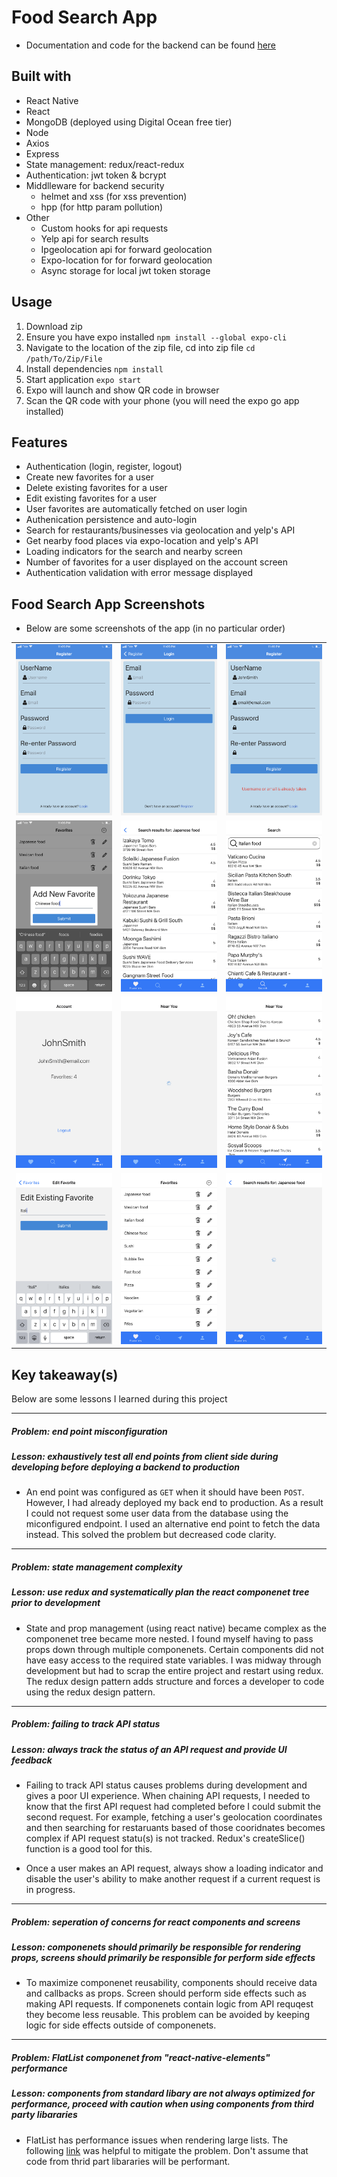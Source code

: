 # Food Search App

-   Documentation and code for the backend can be found [here](https://github.com/SinghGunkar/food-app-API)

## Built with

-   React Native
-   React
-   MongoDB (deployed using Digital Ocean free tier)
-   Node
-   Axios
-   Express
-   State management: redux/react-redux
-   Authentication: jwt token & bcrypt
-   Middlleware for backend security
    -   helmet and xss (for xss prevention)
    -   hpp (for http param pollution)
-   Other
    -   Custom hooks for api requests
    -   Yelp api for search results
    -   Ipgeolocation api for forward geolocation
    -   Expo-location for for forward geolocation
    -   Async storage for local jwt token storage

## Usage

1.  Download zip
2.  Ensure you have expo installed `npm install --global expo-cli `
3.  Navigate to the location of the zip file, cd into zip file `cd /path/To/Zip/File`
4.  Install dependencies `npm install`
5.  Start application `expo start`
6.  Expo will launch and show QR code in browser
7.  Scan the QR code with your phone (you will need the expo go app installed)

## Features

-   Authentication (login, register, logout)
-   Create new favorites for a user
-   Delete existing favorites for a user
-   Edit existing favorites for a user
-   User favorites are automatically fetched on user login
-   Authenication persistence and auto-login
-   Search for restaurants/businesses via geolocation and yelp's API
-   Get nearby food places via expo-location and yelp's API
-   Loading indicators for the search and nearby screen
-   Number of favorites for a user displayed on the account screen
-   Authentication validation with error message displayed

## Food Search App Screenshots

-   Below are some screenshots of the app (in no particular order)

<div>
    <table>
    <tr>
        <td><img src="./images/1-register-screen.PNG" ></td>
        <td><img src="./images/2-login-screen.PNG" ></td>
        <td><img src="/images/12-registration-error.PNG"></td>
    </tr>
    <tr>
        <td><img src="./images/3-add-fav.PNG" ></td>
        <td><img src="./images/5-search-results-japanese-food.PNG" ></td>
        <td><img src="/images/6-italian-food-search.PNG" ></td>
    </tr>
    <tr>
        <td><img src="./images/7-logout-account-screen.PNG" ></td>
        <td><img src="./images/8-near-you.PNG" ></td>
        <td><img src="/images/9-search-results-near you.PNG"></td>
    </tr>
    <tr>
        <td><img src="./images/10-edit-fav.PNG" ></td>
        <td><img src="./images/11-list-of-favorites.PNG" ></td>
        <td><img src="./images/4-search-for-japanese-food-loading.PNG" ></td>
    </tr>
    </table>
</div>

## Key takeaway(s)

Below are some lessons I learned during this project

<hr />

##### Problem: end point misconfiguration

##### Lesson: exhaustively test all end points from client side during developing before deploying a backend to production

-   An end point was configured as `GET` when it should have been `POST`. However, I had already deployed my back end to production. As a result I could not request some user data from the database using the miconfigured endpoint. I used an alternative end point to fetch the data instead. This solved the problem but decreased code clarity.
<hr />

##### Problem: state management complexity

##### Lesson: use redux and systematically plan the react componenet tree prior to development

-   State and prop management (using react native) became complex as the componenet tree became more nested. I found myself having to pass props down through multiple componenets. Certain components did not have easy access to the required state variables. I was midway through development but had to scrap the entire project and restart using redux. The redux design pattern adds structure and forces a developer to code using the redux design pattern.
<hr />

##### Problem: failing to track API status

##### Lesson: always track the status of an API request and provide UI feedback

-   Failing to track API status causes problems during development and gives a poor UI experience. When chaining API requests, I needed to know that the first API request had completed before I could submit the second request. For example, fetching a user's geolocation coordinates and then searching for restaruants based of those cooridnates becomes complex if API request statu(s) is not tracked. Redux's createSlice() function is a good tool for this.

*   Once a user makes an API request, always show a loading indicator and disable the user's ability to make another request if a current request is in progress.
<hr />

##### Problem: seperation of concerns for react components and screens

##### Lesson: componenets should primarily be responsible for rendering props, screens should primarily be responsible for perform side effects

-   To maximize componenet reusability, components should receive data and callbacks as props. Screen should perform side effects such as making API requests. If componenets contain logic from API requqest they become less reusable. This problem can be avoided by keeping logic for side effects outside of componenets.
<hr />

##### Problem: FlatList componenet from "react-native-elements" performance

##### Lesson: components from standard libary are not always optimized for performance, proceed with caution when using components from third party libararies

-   FlatList has performance issues when rendering large lists. The following [link](https://reactnative.dev/docs/optimizing-flatlist-configuration) was helpful to mitigate the problem. Don't assume that code from thrid part libararies will be performant.

